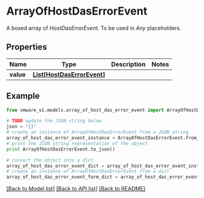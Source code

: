 # ArrayOfHostDasErrorEvent

A boxed array of *HostDasErrorEvent*. To be used in *Any* placeholders. 

## Properties
Name | Type | Description | Notes
------------ | ------------- | ------------- | -------------
**value** | [**List[HostDasErrorEvent]**](HostDasErrorEvent.md) |  | 

## Example

```python
from vmware_vi.models.array_of_host_das_error_event import ArrayOfHostDasErrorEvent

# TODO update the JSON string below
json = "{}"
# create an instance of ArrayOfHostDasErrorEvent from a JSON string
array_of_host_das_error_event_instance = ArrayOfHostDasErrorEvent.from_json(json)
# print the JSON string representation of the object
print ArrayOfHostDasErrorEvent.to_json()

# convert the object into a dict
array_of_host_das_error_event_dict = array_of_host_das_error_event_instance.to_dict()
# create an instance of ArrayOfHostDasErrorEvent from a dict
array_of_host_das_error_event_form_dict = array_of_host_das_error_event.from_dict(array_of_host_das_error_event_dict)
```
[[Back to Model list]](../README.md#documentation-for-models) [[Back to API list]](../README.md#documentation-for-api-endpoints) [[Back to README]](../README.md)


